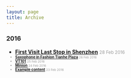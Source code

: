 ```yaml
---
layout: page
title: Archive
---
```


### 2016

* [**First Visit Last Stop in Shenzhen**](http://xiongzh.com//2016/02/28/first-visit-last-stop-in-shenzhen/) <small style="color:rgb(154,154,154)">28 Feb 2016<small>
* [**Saxophone in Fashion Tianhe Plaza**](http://xiongzh.com//2016/02/26/saxophone-in-fashion-tianhe-plaza/) <small style="color:rgb(154,154,154)">26 Feb 2016</small>
* [**VT101**](http://xiongzh.com//2016/02/25/VT101/) <small style="color:rgb(154,154,154)">25 Feb 2016</small>
* [**Minion**](http://xiongzh.com//2016/02/24/Minion/) <small style="color:rgb(154,154,154)">24 Feb 2016</small>
* [**Example content**](http://xiongzh.com//2016/02/23/example-content/) <small style="color:rgb(154,154,154)">23 Feb 2016</small>


